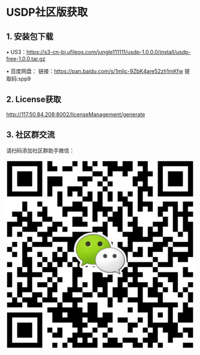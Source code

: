 # USDP社区版获取

<!--欢迎使用 USDP 构建大数据平台，接下来，我们将通过几个简单的步骤，完成 USDP 管理服务的部署流程，从而能够通过 Web 页面的方式，快速部署各类大数据服务与组件。-->








## 1. 安装包下载

• US3：https://s3-cn-bj.ufileos.com/jungle111111/usdp-1.0.0.0/install/usdp-free-1.0.0.tar.gz

• 百度网盘：
	链接：https://pan.baidu.com/s/1mlic-9ZbK4are52zh1mKfw 
	提取码:spp9



## 2. License获取

http://117.50.84.208:8002/licenseManagement/generate



## 3. 社区群交流

请扫码添加社区群助手微信：

![USDP智能大数据平台产品形象大图](../../images/社区群助手.png)<br>